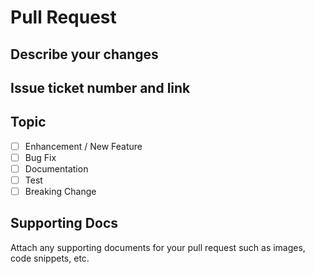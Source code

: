 # Pull Request

<!-- PR Template from ColleagueApp/colleague -->

## Describe your changes

## Issue ticket number and link

## Topic

- [ ] Enhancement / New Feature
- [ ] Bug Fix
- [ ] Documentation
- [ ] Test
- [ ] Breaking Change

## Supporting Docs

Attach any supporting documents for your pull request such as images, code snippets, etc.
